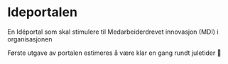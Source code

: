 # Ideportalen
En Idéportal som skal stimulere til Medarbeiderdrevet innovasjon (MDI) i organisasjonen

Første utgave av portalen estimeres å være klar en gang rundt juletider 🎅